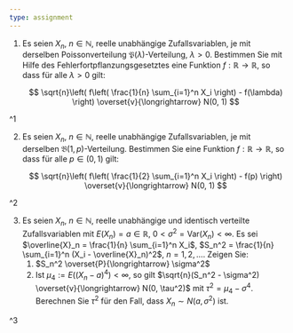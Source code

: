 ```yaml
---
type: assignment
---
```


1. Es seien $X_n$, $n \in \mathbb{N}$, reelle unabhängige Zufallsvariablen, je mit derselben Poissonverteilung $\mathfrak{P}(\lambda)$-Verteilung, $\lambda \gt 0$.
	Bestimmen Sie mit Hilfe des Fehlerfortpflanzungsgesetztes eine Funktion $f : \mathbb{R} \to \mathbb{R}$, so dass für alle $\lambda \gt 0$ gilt:
	
	$$
		\sqrt{n}\left( f\left( \frac{1}{n} \sum_{i=1}^n X_i \right) - f(\lambda) \right) \overset{v}{\longrightarrow} N(0, 1)
	$$

^1

2. Es seien $X_n$, $n \in \mathbb{N}$, reelle unabhängige Zufallsvariablen, je mit derselben $\mathfrak{B}(1, p)$-Verteilung.
	Bestimmen Sie eine Funktion $f : \mathbb{R} \to \mathbb{R}$, so dass für alle $p \in (0, 1)$ gilt:
	
	$$
		\sqrt{n}\left( f\left( \frac{1}{2} \sum_{i=1}^n X_i \right) - f(p) \right) \overset{v}{\longrightarrow} N(0, 1)
	$$

^2

3. Es seien $X_n$, $n \in \mathbb{N}$, reelle unabhängige und identisch verteilte Zufallsvariablen mit $E(X_n) = a \in \mathbb{R}$, $0 \lt \sigma^2 = \text{Var}(X_n) \lt \infty$.
	Es sei $\overline{X}_n = \frac{1}{n} \sum_{i=1}^n X_i$, $S_n^2 = \frac{1}{n} \sum_{i=1}^n (X_i - \overline{X}_n)^2$, $n = 1, 2, \dots$.
	Zeigen Sie:
	1. $S_n^2 \overset{P}{\longrightarrow} \sigma^2$
	2. Ist $\mu_4 := E((X_n - a)^4) \lt \infty$, so gilt $\sqrt{n}(S_n^2 - \sigma^2) \overset{v}{\longrightarrow} N(0, \tau^2)$ mit $\tau^2 = \mu_4 - \sigma^4$.
		Berechnen Sie $\tau^2$ für den Fall, dass $X_n \sim N(a, \sigma^2)$ ist.

^3